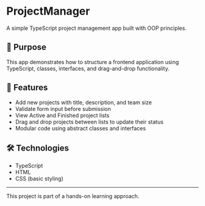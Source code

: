 # ProjectManager

A simple TypeScript project management app built with OOP principles.

## 📌 Purpose

This app demonstrates how to structure a frontend application using TypeScript, classes, interfaces, and drag-and-drop functionality.

## 🚀 Features

- Add new projects with title, description, and team size
- Validate form input before submission
- View Active and Finished project lists
- Drag and drop projects between lists to update their status
- Modular code using abstract classes and interfaces

## 🛠 Technologies

- TypeScript
- HTML
- CSS (basic styling)

---

This project is part of a hands-on learning approach.
